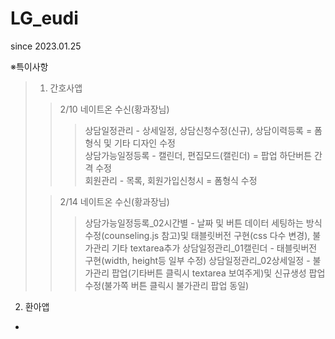 # LG_eudi
since 2023.01.25


※특이사항

>1. 간호사앱
>> 2/10 네이트온 수신(황과장님)
>>>상담일정관리 - 상세일정, 상담신청수정(신규), 상담이력등록 = 폼형식 및 기타 디자인 수정   
>>>상담가능일정등록 - 캘린더, 편집모드(캘린더) = 팝업 하단버튼 간격 수정   
>>>회원관리 - 목록, 회원가입신청시 = 폼형식 수정   
>
>> 2/14 네이트온 수신(황과장님)
>>>상담가능일정등록_02시간별 - 날짜 및 버튼 데이터 세팅하는 방식 수정(counseling.js 참고)및 태블릿버전 구현(css 다수 변경), 불가관리 기타 textarea추가
>>>상담일정관리_01캘린더 - 태블릿버전 구현(width, height등 일부 수정)
>>>상담일정관리_02상세일정 - 불가관리 팝업(기타버튼 클릭시 textarea 보여주게)및 신규생성 팝업 수정(불가쪽 버튼 클릭시 불가관리 팝업 동일)

2. 환아앱
- 
